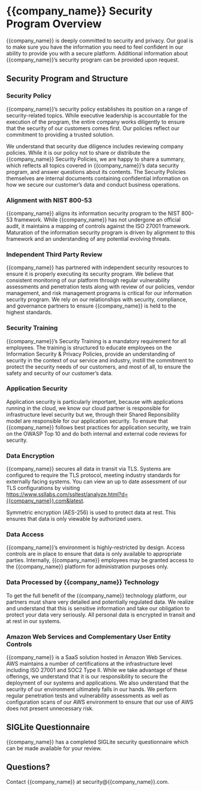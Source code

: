
# {{company_name}} Security Program Overview

{{company_name}} is deeply committed to security and privacy. Our goal is to make sure you have the information you need to feel confident in our ability to provide you with a secure platform.  Additional information about {{company_name}}’s security program can be provided upon request.

## Security Program and Structure

### Security Policy

{{company_name}}’s security policy establishes its position on a range of security-related topics. While executive leadership is accountable for the execution of the program, the entire company works diligently to ensure that the security of our customers comes first. Our policies reflect our commitment to providing a trusted solution.

We understand that security due diligence includes reviewing company policies. While it is our policy not to share or distribute the {{company_name}} Security Policies, we are happy to share a summary, which reflects all topics covered in {{company_name}}’s data security program, and answer questions about its contents. The Security Policies themselves are internal documents containing confidential information on how we secure our customer’s data and conduct business operations.

### Alignment with NIST 800-53

{{company_name}} aligns its information security program to the NIST 800-53 framework. While {{company_name}} has not undergone an official audit, it maintains a mapping of controls against the ISO 27001 framework. Maturation of the information security program is driven by alignment to this framework and an understanding of any potential evolving threats.

### Independent Third Party Review 

{{company_name}} has partnered with independent security resources to ensure it is properly executing its security program. We believe that consistent monitoring of our platform through regular vulnerability assessments and penetration tests along with review of our policies, vendor management, and risk management programs is critical for our information security program. We rely on our relationships with security, compliance, and governance partners to ensure {{company_name}} is held to the highest standards.

### Security Training

{{company_name}}’s Security Training is a mandatory requirement for all employees. The training is structured to educate employees on the Information Security & Privacy Policies, provide an understanding of security in the context of our service and industry, instill the commitment to protect the security needs of our customers, and most of all, to ensure the safety and security of our customer’s data.

### Application Security

Application security is particularly important, because with applications running in the cloud, we know our cloud partner is responsible for infrastructure level security but we, through their Shared Reponsibility model are responsible for our application security.  To ensure that {{company_name}} follows best practices for application security, we train on the OWASP Top 10 and do both internal and external code reviews for security.

### Data Encryption

{{company_name}} secures all data in transit via TLS. Systems are configured to require the TLS protocol, meeting industry standards for externally facing systems. You can view an up to date assessment of our TLS configurations by visiting https://www.ssllabs.com/ssltest/analyze.html?d={{company_name}}.com&latest.

Symmetric encryption (AES-256) is used to protect data at rest. This ensures that data is only viewable by authorized users.

### Data Access

{{company_name}}’s environment is highly-restricted by design. Access controls are in place to ensure that data is only available to appropriate parties. Internally, {{company_name}} employees may be granted access to the {{company_name}} platform for administration purposes only. 

### Data Processed by {{company_name}} Technology

To get the full benefit of the {{company_name}} technology platform, our partners must share very detailed and potentially regulated data.  We realize and understand that this is sensitive information and take our obligation to protect your data very seriously.  All personal data is encrypted in transit and at rest in our systems.

### Amazon Web Services and Complementary User Entity Controls

{{company_name}} is a SaaS solution hosted in Amazon Web Services.  AWS maintains a number of certifications at the infrastructure level including ISO 27001 and SOC2 Type II. While we take advantage of these offerings, we understand that it is our responsibility to secure the deployment of our systems and applications. We also understand that the security of our environment ultimately falls in our hands. We perform regular penetration tests and vulnerability assessments as well as configuration scans of our AWS environment to ensure that our use of AWS does not present unnecessary risk.

## SIGLite Questionnaire

{{company_name}} has a completed SIGLite security questionnaire which can be made available for your review.

## Questions? 

Contact {{company_name}} at security@{{company_name}}.com.
